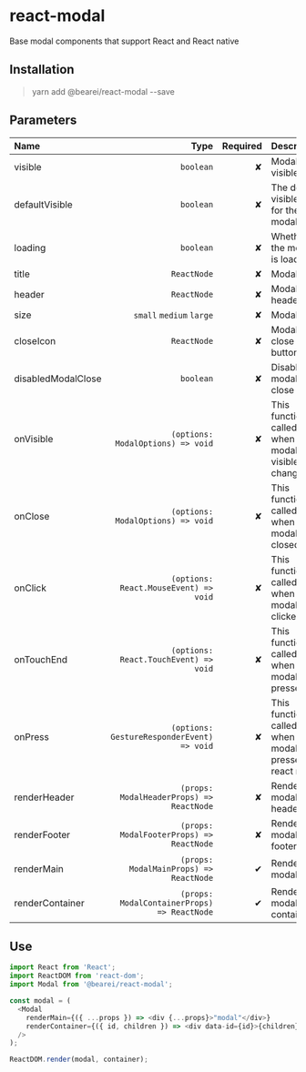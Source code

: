 # react-modal

Base modal components that support React and React native

## Installation

> yarn add @bearei/react-modal --save

## Parameters

| Name | Type | Required | Description |
| :-- | --: | --: | :-- |
| visible | `boolean` | ✘ | Modal visible state |
| defaultVisible | `boolean` | ✘ | The default visible state for the modal |
| loading | `boolean` | ✘ | Whether the modal is loading |
| title | `ReactNode` | ✘ | Modal title |
| header | `ReactNode` | ✘ | Modal header |
| size | `small` `medium` `large` | ✘ | Modal size |
| closeIcon | `ReactNode` | ✘ | Modal close button icon |
| disabledModalClose | `boolean` | ✘ | Disable modal layer close |
| onVisible | `(options: ModalOptions) => void` | ✘ | This function is called when the modal visible state changes |
| onClose | `(options: ModalOptions) => void` | ✘ | This function is called when the modal is closed |
| onClick | `(options: React.MouseEvent) => void` | ✘ | This function is called when modal is clicked |
| onTouchEnd | `(options: React.TouchEvent) => void` | ✘ | This function is called when the modal is pressed |
| onPress | `(options: GestureResponderEvent) => void` | ✘ | This function is called when the modal is pressed -- react native |
| renderHeader | `(props: ModalHeaderProps) => ReactNode` | ✘ | Render the modal header |
| renderFooter | `(props: ModalFooterProps) => ReactNode` | ✘ | Render the modal footer |
| renderMain | `(props: ModalMainProps) => ReactNode` | ✔ | Render the modal main |
| renderContainer | `(props: ModalContainerProps) => ReactNode` | ✔ | Render the modal container |

## Use

```typescript
import React from 'React';
import ReactDOM from 'react-dom';
import Modal from '@bearei/react-modal';

const modal = (
  <Modal
    renderMain={({ ...props }) => <div {...props}>"modal"</div>}
    renderContainer={({ id, children }) => <div data-id={id}>{children}</div>}
  />
);

ReactDOM.render(modal, container);
```
